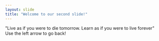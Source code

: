 ```yaml
---
layout: slide
title: "Welcome to our second slide!"
---
```

"Live as if you were to die tomorrow. Learn as if you were to live forever"
Use the left arrow to go back!
